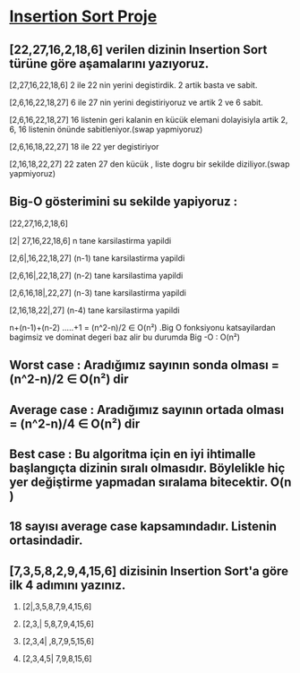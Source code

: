 
# [Insertion Sort Proje](https://www.patika.dev)

## [22,27,16,2,18,6] verilen dizinin Insertion Sort türüne göre aşamalarını yazıyoruz.


[2,27,16,22,18,6]  2 ile 22 nin yerini degistirdik. 2 artik basta ve sabit.

[2,6,16,22,18,27]  6 ile 27 nin yerini degistiriyoruz ve artik 2 ve 6 sabit.

[2,6,16,22,18,27]  16 listenin geri kalanin en kücük elemani dolayisiyla artik 2, 6, 16  listenin önünde sabitleniyor.(swap yapmiyoruz)

[2,6,16,18,22,27] 18 ile 22 yer degistiriyor

[2,16,18,22,27]  22 zaten 27 den kücük , liste dogru bir sekilde diziliyor.(swap yapmiyoruz)

## Big-O gösterimini su sekilde yapiyoruz :

 [22,27,16,2,18,6]

[2| 27,16,22,18,6] n tane karsilastirma yapildi 

[2,6|,16,22,18,27] (n-1) tane karsilastirma yapildi

[2,6,16|,22,18,27] (n-2) tane karsilastima yapildi 

[2,6,16,18|,22,27] (n-3) tane karsilastirma yapildi

[2,16,18,22|,27] (n-4) tane karsilastirma yapildi

n+(n-1)+(n-2) …..+1 = (n^2-n)/2 ∈ O(n²) .Big O fonksiyonu katsayilardan bagimsiz ve dominat degeri baz alir bu durumda Big -O : O(n²)
 
 ## Worst case : Aradığımız sayının sonda olması =   (n^2-n)/2 ∈ O(n²) dir 
 ## Average case : Aradığımız sayının ortada olması =   (n^2-n)/4 ∈ O(n²) dir
## Best case : Bu algoritma için en iyi ihtimalle başlangıçta dizinin sıralı olmasıdır.  Böylelikle hiç yer değiştirme yapmadan sıralama bitecektir. O(n )


## 18 sayısı average case kapsamındadır. Listenin ortasindadir.

##  [7,3,5,8,2,9,4,15,6] dizisinin Insertion Sort'a göre ilk 4 adımını yazınız.

1. [2|,3,5,8,7,9,4,15,6]

2.  [2,3,| 5,8,7,9,4,15,6]

3.  [2,3,4| ,8,7,9,5,15,6]

4. [2,3,4,5| 7,9,8,15,6]

